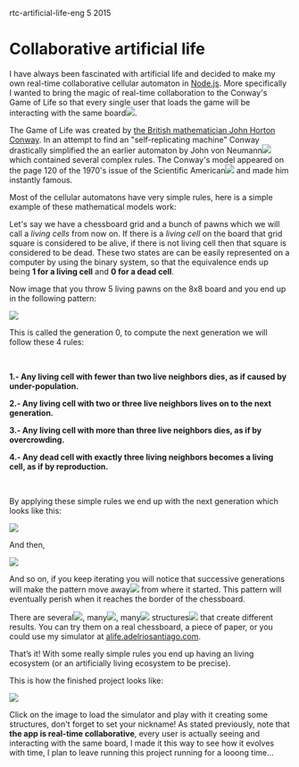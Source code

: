 <permalink>rtc-artificial-life-eng</permalink>
<month>5</month>
<year>2015</year>

# Collaborative artificial life

I have always been fascinated with artificial life and decided to make my own real-time collaborative cellular automaton in [Node.js](https://nodejs.org/). More specifically I wanted to bring the magic of real-time collaboration to the Conway's Game of Life so that every single user that loads the game will be <a class='mintip'>interacting with the same board<span><img src='articles/images/alife-final-animated.gif'/></span></a>.

The Game of Life was created by [the British mathematician John Horton Conway](https://en.wikipedia.org/wiki/John_Horton_Conway). In an attempt to find an "self-replicating machine" Conway drastically simplified the an earlier <a class='mintip'>automaton by John von Neumann<span><img src='articles/images/neumann-automaton.gif'/></span></a> which contained several complex rules. The Conway's model appeared on the page 120 of the <a class='mintip'>1970's issue of the Scientific American<span><img src='articles/images/sa-1970.jpg'/></span></a> and made him instantly famous.

Most of the cellular automatons have very simple rules, here is a simple example of these mathematical models work:

Let's say we have a chessboard grid and a bunch of pawns which we will call a *living cells* from now on. If there is a *living cell* on the board that grid square is considered to be alive, if there is not living cell then that square is considered to be dead. These two states are can be easily represented on a computer by using the binary system, so that the equivalence ends up being **1 for a living cell** and **0 for a dead cell**.

Now image that you throw 5 living pawns on the 8x8 board and you end up in the following pattern:

![](articles/images/chessboard-gen0.PNG)

This is called the generation 0, to compute the next generation we will follow these 4 rules:

<br/>

**1.- Any living cell with fewer than two live neighbors dies, as if caused by under-population.**

**2.- Any living cell with two or three live neighbors lives on to the next generation.**

**3.- Any living cell with more than three live neighbors dies, as if by overcrowding.**

**4.- Any dead cell with exactly three living neighbors becomes a living cell, as if by reproduction.**

<br/>

By applying these simple rules we end up with the next generation which looks like this:

![](articles/images/chessboard-gen1.PNG)

And then,

![](articles/images/chessboard-gen2.PNG)


And so on, if you keep iterating you will notice that <a class='mintip'>successive generations will make the pattern move away<span><img src='articles/images/glider-animation.gif'/></span></a> from where it started. This pattern will eventually perish when it reaches the border of the chessboard.

There are <a class='mintip'>several<span><img src='articles/images/gl-example0.gif'/></span></a>, <a class='mintip'>many<span><img src='articles/images/gl-example1.gif'/></span></a>, <a class='mintip'>many<span><img src='articles/images/gl-example2.gif'/></span></a> <a class='mintip'>structures<span><img src='articles/images/gl-example3.gif'/></span></a> that create different results. You can try them on a real chessboard, a piece of paper, or you could use my simulator at [alife.adelriosantiago.com](http://alife.adelriosantiago.com).

That’s it! With some really simple rules you end up having an living ecosystem (or an artificially living ecosystem to be precise).

This is how the finished project looks like:

<a href='http://alife.adelriosantiago.com'>![](articles/images/alife-final.PNG)</a>

Click on the image to load the simulator and play with it creating some structures, don't forget to set your nickname! As stated previously, note that **the app is real-time collaborative**, every user is actually seeing and interacting with the same board, I made it this way to see how it evolves with time, I plan to leave running this project running for a looong time...